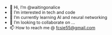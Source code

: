 - 👋 Hi, I’m @waitingonalice
- 👀 I’m interested in tech and code
- 🌱 I’m currently learning AI and neural networking
- 💞️ I’m looking to collaborate on ...
- 📫 How to reach me @ fcsie55@gmail.com

<!---
waitingonalice/waitingonalice is a ✨ special ✨ repository because its `README.md` (this file) appears on your GitHub profile.
You can click the Preview link to take a look at your changes.
--->
